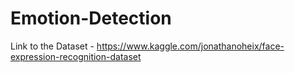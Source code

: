 # Emotion-Detection
Link to the Dataset - https://www.kaggle.com/jonathanoheix/face-expression-recognition-dataset
